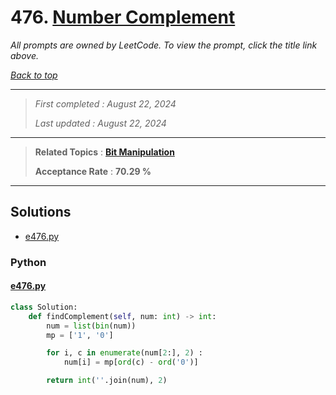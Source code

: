 # 476. [Number Complement](<https://leetcode.com/problems/number-complement>)

*All prompts are owned by LeetCode. To view the prompt, click the title link above.*

*[Back to top](<../README.md>)*

------

> *First completed : August 22, 2024*
>
> *Last updated : August 22, 2024*

------

> **Related Topics** : **[Bit Manipulation](<by_topic/Bit Manipulation.md>)**
>
> **Acceptance Rate** : **70.29 %**

------

## Solutions

- [e476.py](<../my-submissions/e476.py>)
### Python
#### [e476.py](<../my-submissions/e476.py>)
```Python
class Solution:
    def findComplement(self, num: int) -> int:
        num = list(bin(num))
        mp = ['1', '0']

        for i, c in enumerate(num[2:], 2) :
            num[i] = mp[ord(c) - ord('0')]

        return int(''.join(num), 2)

```

